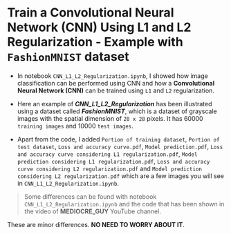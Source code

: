 # Train a Convolutional Neural Network (CNN) Using L1 and L2 Regularization - Example with `FashionMNIST` dataset

* In notebook `CNN_L1_L2_Regularization.ipynb`, I showed how image classification can be performed using CNN and how a **Convolutional Neural Network (CNN)** can be trained using `L1` and `L2` regularization.

* Here an example of _**CNN_L1_L2_Regularization**_ has been illustrated using a dataset called _**FashionMNIST**_, which is a dataset of grayscale images with the spatial dimension of `28 x 28` pixels. It has 60000 `training images` and 10000 `test images`.
 
* Apart from the code, I added `Portion of training dataset`, `Portion of test dataset`, `Loss and accuracy curve.pdf`, `Model prediction.pdf`, `Loss and accuracy curve considering L1 regularization.pdf`, `Model prediction considering L1 regularization.pdf`, `Loss and accuracy curve considering L2 regularization.pdf` and `Model prediction considering L2 regularization.pdf` which are a few images you will see in `CNN_L1_L2_Regularization.ipynb`.

> Some differences can be found with notebook `CNN_L1_L2_Regularization.ipynb` and the code that has been shown in the video of __MEDIOCRE_GUY__ YouTube channel.

These are minor differences. __NO NEED TO WORRY ABOUT IT__.
